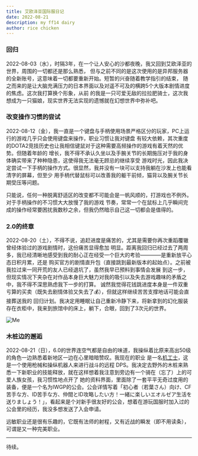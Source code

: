 ```yaml
---
title: 艾欧泽亚国际服日记
date: 2022-08-21
description: my ff14 dairy
author: rice chicken
---
```


### 回归

2022-08-03（水），时隔3年，在一个让人安心的沙都夜晚，我又回到艾欧泽亚的世界，周围的一切都还是那么熟悉，
但与之前不同的是这次使用的是异邦服务器的全新账号，这意味着一切都要重新开始。短暂的兴奋随着教学指引的结束，
随之而来的是让大脑充满压力的日本界面以及对遥不可及的横跨5个大版本剧情进度的焦虑。这次我打算换个形象，从前
的我是一只可爱无敌的拉拉肥骑士，这次我想成为一只猫娘，现实世界无法实现的遗憾就在幻想世界中弥补吧。

### 改变操作习惯的尝试

2022-08-12（金），我一直是一个键盘与手柄使用场景严格区分的玩家，PC上运行的游戏几乎只会使用键盘来操作，职业习惯让我对键盘
有较大依赖，其次重度的DOTA2竞技历史也让我相信键鼠对于这种需要高频操作的游戏有着天然的优势。但随着年龄的
增长，我不得不承认久坐以及手腕关节的长期施压对于我的身体确实带来了种种隐患，这使得我无法毫无顾忌的继续享受
游戏时光，因此我决定尝试一下手柄的操作方式。很显然，我并没有一块可以支持我躺在沙发上也能看清字的屏幕，但至少
用手柄代替鼠标可以改善我的躯干前倾，猫背以及腕关节长期受压等问题。

只能说，任何一种脱离舒适区的改变都不可能会是一帆风顺的，打游戏也不例外。对于手柄操作的不习惯大大放慢了我的游戏
节奏，常常一个在鼠标上几乎瞬间完成的操作经常要困扰我数秒之余，但我仍然暗示自己这一切都会是值得的。

### 2.0的终章

2022-08-20（土），不得不说，追赶进度是痛苦的，尤其是需要你再次重蹈覆辙曾经体验过的游戏剧情时，这份痛苦显得愈加
明显。距离我回归已经过去了两周多，我已经清晰地感受到我的耐心正在经受一个巨大的考验————是重新放平心态日积月累，还是
购买官方的剧情直升包（直接跳到最新版本的起始点）。之前被我拉过来一同开荒的友人已经退坑了，虽然我早已预料到事情会发展
到这一步，但现实情况下夹杂在对作品本身巨大魅力对我的吸引以及失去游戏趣味的矛盾之中，我不得不深思熟虑我下一步的打算。
诚然我觉得花钱跳进度本身是一件双重亏算的买卖（既失去剧情体验又失去了💰），但就这样继续苦苦支撑地话可能会直接葬送我的
回归计划。我决定用睡眠让自己重新冷静下来，将新拿到的幻化服装存在衣柜中，我来到旅馆中的床上，躺下，合眼，回到了3次元的世界。

![Me](/images/ff14_selfshot.png)

### 木桩边的邂逅

2022-08-21（日），6.0的世界连空气都是自由的味道，我操纵着比原来高出50级的角色一边熟悉着新地区一边在心里暗暗赞叹。我现在的职业
是一名[机工士](https://jp.finalfantasyxiv.com/jobguide/machinist/)，这是一个使用枪械和操纵机器人来进行战斗的远程
DPS。我决定去野外的木桩来熟悉一下新职业的技能释放，就在这样想着我注意到旁边有一个骑在（忘了）上的可爱人族女孩，我习惯性地点开了
她的资料界面，里面除了一套平平无奇过度用的装备，便是一个名为IWGP的公会。公会详情写着「初心者（若葉さん）向け、CF苦手な方、ID苦手な方、仲間とID攻略したい方！一緒に楽しいエオルゼア生活を送りましょう！」，看起来是个对新手很友好的公会，想着在游玩国服时加入过的公会里的经历，我没多想发送了入会申请。

远敏职业还是很有乐趣的，它既有法师的射程，又有近战的瞬发（即不用读条），可谓是又一种完美职业。

---
待续。